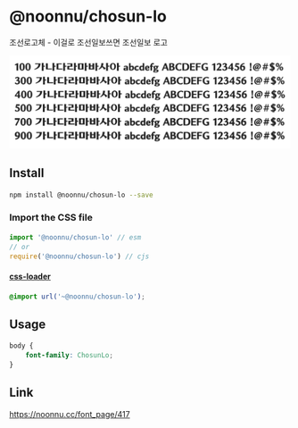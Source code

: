 # @noonnu/chosun-lo

조선로고체 - 이걸로 조선일보쓰면 조선일보 로고

![example](./example.png)

## Install

```bash
npm install @noonnu/chosun-lo --save
```

### Import the CSS file

```js
import '@noonnu/chosun-lo' // esm
// or
require('@noonnu/chosun-lo') // cjs
```

#### [css-loader](https://github.com/webpack-contrib/css-loader)

```css
@import url('~@noonnu/chosun-lo');
```

## Usage

```css
body {
    font-family: ChosunLo;
}
```

## Link

https://noonnu.cc/font_page/417

